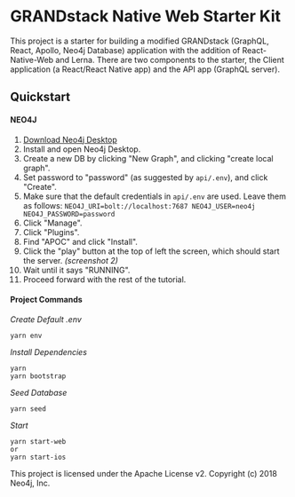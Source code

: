 # GRANDstack Native Web Starter Kit

This project is a starter for building a modified GRANDstack (GraphQL, React, Apollo, Neo4j Database) application with the addition of React-Native-Web and Lerna. There are two components to the starter, the Client application (a React/React Native app) and the API app (GraphQL server).

## Quickstart

#### NEO4J
1. [Download Neo4j Desktop](https://neo4j.com/download/)
2. Install and open Neo4j Desktop.
3. Create a new DB by clicking "New Graph", and clicking "create local graph".
4. Set password to "password" (as suggested by `api/.env`), and click "Create".
5. Make sure that the default credentials in `api/.env` are used. Leave them as follows: `NEO4J_URI=bolt://localhost:7687 NEO4J_USER=neo4j NEO4J_PASSWORD=password`
6.  Click "Manage".
7. Click "Plugins".
8. Find "APOC" and click "Install".
9. Click the "play" button at the top of left the screen, which should start the server. _(screenshot 2)_
10. Wait until it says "RUNNING".
11. Proceed forward with the rest of the tutorial.

#### Project Commands

*Create Default .env*

```
yarn env
```

*Install Dependencies*

```
yarn
yarn bootstrap
```

*Seed Database*

```
yarn seed
```

*Start*

```
yarn start-web
or
yarn start-ios
```

This project is licensed under the Apache License v2.
Copyright (c) 2018 Neo4j, Inc.
